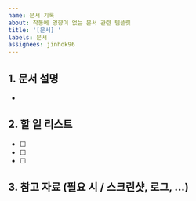 ```yaml
---
name: 문서 기록
about: 작동에 영향이 없는 문서 관련 템플릿
title: '[문서] '
labels: 문서
assignees: jinhok96
---
```


## 1. 문서 설명

-

## 2. 할 일 리스트

- [ ]
- [ ]
- [ ]

## 3. 참고 자료 (필요 시 / 스크린샷, 로그, ...)
